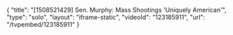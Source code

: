 {
    "title": "[1508521429] Sen. Murphy: Mass Shootings 'Uniquely American'",
    "type": "solo",
    "layout": "iframe-static",
    "videoId": "123185911",
    "url": "\/tvpembed\/123185911"
}